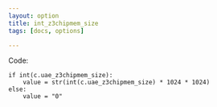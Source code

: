 ```yaml
---
layout: option
title: int_z3chipmem_size
tags: [docs, options]

---
```


Code:

    if int(c.uae_z3chipmem_size):
        value = str(int(c.uae_z3chipmem_size) * 1024 * 1024)
    else:
        value = "0"
